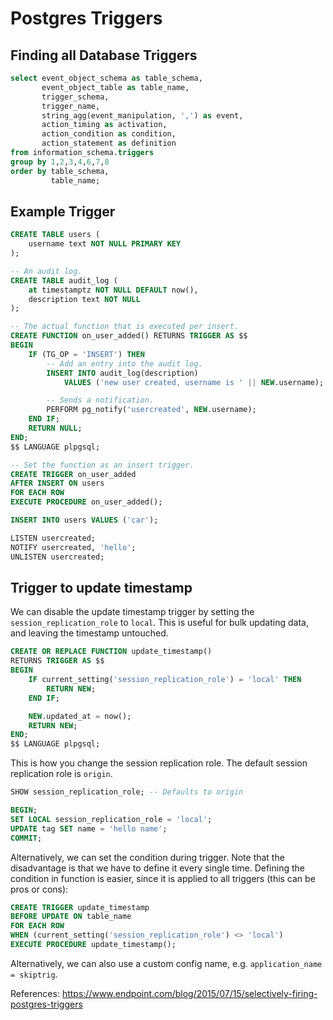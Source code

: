 # Postgres Triggers

## Finding all Database Triggers


```sql
select event_object_schema as table_schema,
       event_object_table as table_name,
       trigger_schema,
       trigger_name,
       string_agg(event_manipulation, ',') as event,
       action_timing as activation,
       action_condition as condition,
       action_statement as definition
from information_schema.triggers
group by 1,2,3,4,6,7,8
order by table_schema,
         table_name;
```

## Example Trigger

```sql
CREATE TABLE users (
	username text NOT NULL PRIMARY KEY
);

-- An audit log.
CREATE TABLE audit_log (
	at timestamptz NOT NULL DEFAULT now(),
	description text NOT NULL
);

-- The actual function that is executed per insert.
CREATE FUNCTION on_user_added() RETURNS TRIGGER AS $$
BEGIN
	IF (TG_OP = 'INSERT') THEN
		-- Add an entry into the audit log.
		INSERT INTO audit_log(description)
			VALUES ('new user created, username is ' || NEW.username);

		-- Sends a notification.
		PERFORM pg_notify('usercreated', NEW.username);
	END IF;
	RETURN NULL;
END;
$$ LANGUAGE plpgsql;

-- Set the function as an insert trigger.
CREATE TRIGGER on_user_added
AFTER INSERT ON users
FOR EACH ROW 
EXECUTE PROCEDURE on_user_added();

INSERT INTO users VALUES ('car');

LISTEN usercreated;
NOTIFY usercreated, 'hello';
UNLISTEN usercreated;
```


## Trigger to update timestamp

We can disable the update timestamp trigger by setting the `session_replication_role` to `local`. This is useful for bulk updating data, and leaving the timestamp untouched.

```sql
CREATE OR REPLACE FUNCTION update_timestamp()
RETURNS TRIGGER AS $$
BEGIN
	IF current_setting('session_replication_role') = 'local' THEN
		RETURN NEW;
	END IF;

	NEW.updated_at = now();
	RETURN NEW;
END;
$$ LANGUAGE plpgsql;
```

This is how you change the session replication role. The default session replication role is `origin`.
```sql
SHOW session_replication_role; -- Defaults to origin

BEGIN;
SET LOCAL session_replication_role = 'local';
UPDATE tag SET name = 'hello name';
COMMIT;
```

Alternatively, we can set the condition during trigger. Note that the disadvantage is that we have to define it every single time. Defining the condition in function is easier, since it is applied to all triggers (this can be pros or cons):

```sql
CREATE TRIGGER update_timestamp
BEFORE UPDATE ON table_name
FOR EACH ROW
WHEN (current_setting('session_replication_role') <> 'local')
EXECUTE PROCEDURE update_timestamp();
```

Alternatively, we can also use a custom config name, e.g. `application_name = skiptrig`.

References:
https://www.endpoint.com/blog/2015/07/15/selectively-firing-postgres-triggers
